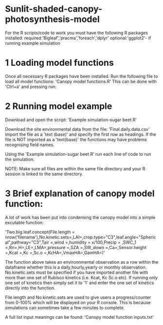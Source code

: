 # Sunlit-shaded-canopy-photosynthesis-model
For the R scripts/code to work you must have the following R packages installed:
required:'Bigleaf','pracma','foreach','dplyr'
optional:'ggplot2'- if running example simulation

# 1 Loading model functions
Once all necessary R packages have been installed. Run the following file to load all model functions:
'Canopy model functions.R'
This can be done with 'Ctrl+a' and pressing run:

# 2 Running model example
Download and open the script: 
'Example simulation-sugar beet.R'

Download the site environmental data from the file:
'Final.daily.data.csv'
Import the file as a 'text (base)' and specify the first row as headings. If the file is NOT imported as a 'text(base)' the functions may have problems recognising field names.

Using the 'Example simulation-sugar beet.R' run each line of code to run the simulation. 

NOTE: Make sure all files are within the same file directory and your R session is linked to the same directory. 

# 3 Brief explanation of canopy model function:
A lot of work has been put into condensing the canopy model into a simple excutable function: 

'Two.big.leaf.concept(File.length = nrow('filename'),No.kinetic.sets=,LAI=,crop.type="C3",leaf.angle="Spherical",pathway="C3",Tair =,wind =,humidity = x/100,Precip =
                             ,SWC_1 =,Rn=,H=,LE=,LMA=,pressure =,SZA =,SW_down =,Ca=,Sensor.height =,Kcat =,Kc =,Sc.o =,KcHA=,VmaxHA=,GamHA=)'

The function above takes an environnmental observation as a row within the dataframe whether this is a daily,hourly,yearly or monthly observation. No.kinetic.sets must be specified if you have imported another file with more than one set of Rubisco kinetics (i.e. Kcat, Kc Sc.o etc). If running only one set of kinetics then simply set it to '1' and enter the one set of kinetics directly into the function. 

File.length and No.kinetic.sets are used to give users a progress/counter from 0-100% which will be displayed on your R console. This is because  simulations can sometimes take a few minutes to complete. 

A full list input meanings can be found:
'Canopy model function inputs.txt'






